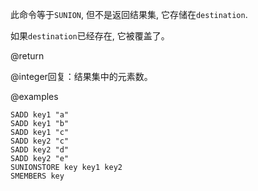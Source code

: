 此命令等于`SUNION`, 但不是返回结果集, 
它存储在`destination`.

如果`destination`已经存在, 它被覆盖了。

@return

@integer回复：结果集中的元素数。

@examples

```cli
SADD key1 "a"
SADD key1 "b"
SADD key1 "c"
SADD key2 "c"
SADD key2 "d"
SADD key2 "e"
SUNIONSTORE key key1 key2
SMEMBERS key
```
